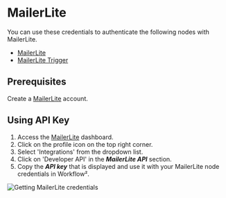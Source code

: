 # MailerLite

You can use these credentials to authenticate the following nodes with MailerLite.
- [MailerLite](/workflow/integrations/nodes/n8n-nodes-base.mailerLite/)
- [MailerLite Trigger](/workflow/integrations/trigger-nodes/n8n-nodes-base.mailerLiteTrigger/)

## Prerequisites

Create a [MailerLite](https://MailerLite.com) account.

## Using API Key

1. Access the [MailerLite](https://app.mailerlite.com/dashboard/) dashboard.
2. Click on the profile icon on the top right corner.
3. Select 'Integrations' from the dropdown list.
4. Click on 'Developer API' in the ***MailerLite API*** section.
5. Copy the ***API key*** that is displayed and use it with your MailerLite node credentials in Workflow².

![Getting MailerLite credentials](/_images/integrations/credentials/mailerlite/using-api-key.gif)
